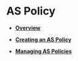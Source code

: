 # AS Policy<a name="EN-US_TOPIC_0151270382"></a>

-   **[Overview](overview.md)**  

-   **[Creating an AS Policy](creating-an-as-policy.md)**  

-   **[Managing AS Policies](managing-as-policies.md)**  


